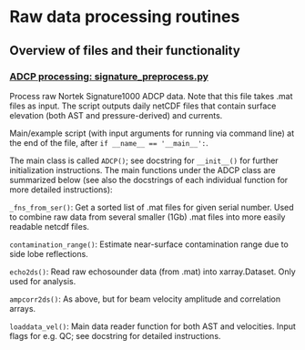 # Raw data processing routines

## Overview of files and their functionality

### [ADCP processing: signature_preprocess.py](signature_preprocess.py)

Process raw Nortek Signature1000 ADCP data. Note that this file takes .mat files as input. The script outputs daily netCDF files that contain surface elevation (both AST and pressure-derived) and currents.

Main/example script (with input arguments for running via command line) at the end of the file, after `if __name__ == '__main__':`.

The main class is called `ADCP()`; see docstring for `__init__()` for further initialization instructions. The main functions under the ADCP class are summarized below (see also the docstrings of each individual function for more detailed instructions):

`_fns_from_ser()`: Get a sorted list of .mat files for given serial number. Used to combine raw data from several smaller (1Gb) .mat files into more easily readable netcdf files.

`contamination_range()`: Estimate near-surface contamination range due to side lobe reflections.

`echo2ds()`: Read raw echosounder data (from .mat) into xarray.Dataset. Only used for analysis.

`ampcorr2ds()`: As above, but for beam velocity amplitude and correlation arrays.

`loaddata_vel()`: Main data reader function for both AST and velocities. Input flags for e.g. QC; see docstring for detailed instructions.
